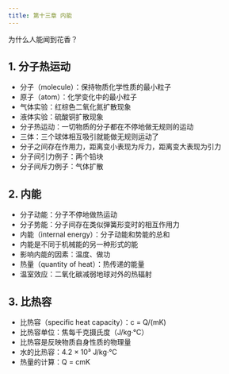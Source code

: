 ```yaml
---
title: 第十三章 内能
---
```


为什么人能闻到花香？

## 1. 分子热运动

- 分子（molecule）：保持物质化学性质的最小粒子
- 原子（atom）：化学变化中的最小粒子
- 气体实验：红棕色二氧化氮扩散现象
- 液体实验：硫酸铜扩散现象
- 分子热运动：一切物质的分子都在不停地做无规则的运动
- 三体：三个球体相互吸引就能做无规则运动了
- 分子之间存在作用力，距离变小表现为斥力，距离变大表现为引力
- 分子间引力例子：两个铅块
- 分子间斥力例子：气体扩散

## 2. 内能

- 分子动能：分子不停地做热运动
- 分子势能：分子间存在类似弹簧形变时的相互作用力
- 内能（internal energy）：分子动能和势能的总和
- 内能是不同于机械能的另一种形式的能
- 影响内能的因素：温度、做功
- 热量（quantity of heat）：热传递的能量
- 温室效应：二氧化碳减弱地球对外的热辐射

## 3. 比热容

- 比热容（specific heat capacity）：c = Q/(mK)
- 比热容单位：焦每千克摄氏度（J/kg·°C）
- 比热容是反映物质自身性质的物理量
- 水的比热容：4.2 × 10³ J/kg·°C
- 热量的计算：Q = cmK


